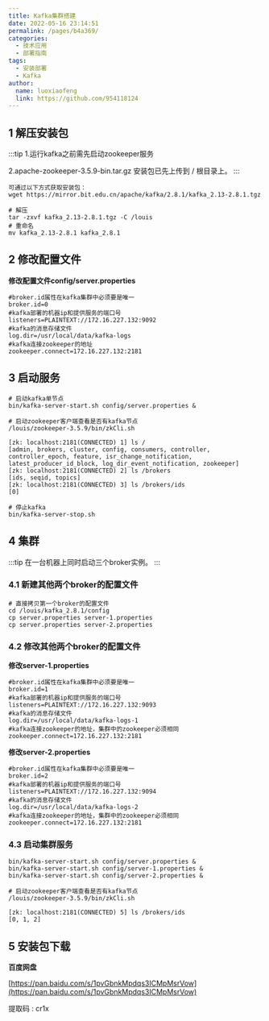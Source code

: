 ```yaml
---
title: Kafka集群搭建
date: 2022-05-16 23:14:51
permalink: /pages/b4a369/
categories:
  - 技术应用
  - 部署指南 
tags:
  - 安装部署
  - Kafka
author: 
  name: luoxiaofeng
  link: https://github.com/954118124
---
```

## 1 解压安装包

:::tip
1.运行kafka之前需先启动zookeeper服务

2.apache-zookeeper-3.5.9-bin.tar.gz 安装包已先上传到 / 根目录上。
:::
````shell
可通过以下方式获取安装包：
wget https://mirror.bit.edu.cn/apache/kafka/2.8.1/kafka_2.13-2.8.1.tgz
````
````shell
# 解压
tar -zxvf kafka_2.13-2.8.1.tgz -C /louis
# 重命名
mv kafka_2.13-2.8.1 kafka_2.8.1
````

## 2 修改配置文件

**修改配置文件config/server.properties**

````shell
#broker.id属性在kafka集群中必须要是唯一
broker.id=0
#kafka部署的机器ip和提供服务的端口号
listeners=PLAINTEXT://172.16.227.132:9092 
#kafka的消息存储文件
log.dir=/usr/local/data/kafka‐logs
#kafka连接zookeeper的地址
zookeeper.connect=172.16.227.132:2181
````

## 3 启动服务
````shell
# 启动kafka单节点
bin/kafka‐server‐start.sh config/server.properties &
````
````shell
# 启动zookeeper客户端查看是否有kafka节点
/louis/zookeeper-3.5.9/bin/zkCli.sh 
````
````shell
[zk: localhost:2181(CONNECTED) 1] ls /
[admin, brokers, cluster, config, consumers, controller, controller_epoch, feature, isr_change_notification, latest_producer_id_block, log_dir_event_notification, zookeeper]
[zk: localhost:2181(CONNECTED) 2] ls /brokers 
[ids, seqid, topics]
[zk: localhost:2181(CONNECTED) 3] ls /brokers/ids
[0]
````
````shell
# 停止kafka
bin/kafka-server-stop.sh
````

## 4 集群
:::tip
在一台机器上同时启动三个broker实例。
:::

### 4.1 新建其他两个broker的配置文件
````shell
# 直接拷贝第一个broker的配置文件
cd /louis/kafka_2.8.1/config
cp server.properties server-1.properties
cp server.properties server-2.properties
````

### 4.2 修改其他两个broker的配置文件

**修改server-1.properties**

````shell
#broker.id属性在kafka集群中必须要是唯一
broker.id=1
#kafka部署的机器ip和提供服务的端口号
listeners=PLAINTEXT://172.16.227.132:9093
#kafka的消息存储文件
log.dir=/usr/local/data/kafka‐logs-1
#kafka连接zookeeper的地址，集群中的zookeeper必须相同
zookeeper.connect=172.16.227.132:2181
````

**修改server-2.properties**

````shell
#broker.id属性在kafka集群中必须要是唯一
broker.id=2
#kafka部署的机器ip和提供服务的端口号
listeners=PLAINTEXT://172.16.227.132:9094
#kafka的消息存储文件
log.dir=/usr/local/data/kafka‐logs-2
#kafka连接zookeeper的地址，集群中的zookeeper必须相同
zookeeper.connect=172.16.227.132:2181
````

### 4.3 启动集群服务

````shell
bin/kafka-server-start.sh config/server.properties &
bin/kafka-server-start.sh config/server-1.properties &
bin/kafka-server-start.sh config/server-2.properties &
````

````shell
# 启动zookeeper客户端查看是否有kafka节点
/louis/zookeeper-3.5.9/bin/zkCli.sh 
````

````shell
[zk: localhost:2181(CONNECTED) 5] ls /brokers/ids
[0, 1, 2]
````

## 5 安装包下载

**百度网盘**

[https://pan.baidu.com/s/1pvGbnkMpdqs3ICMpMsrVow](https://pan.baidu.com/s/1pvGbnkMpdqs3ICMpMsrVow)

提取码 : cr1x